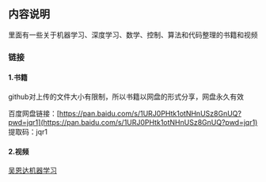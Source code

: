 <h2>内容说明</h2>

里面有一些关于机器学习、深度学习、数学、控制、算法和代码整理的书籍和视频

<h3>链接</h3>
<h4>1.书籍</h4>
github对上传的文件大小有限制，所以书籍以网盘的形式分享，网盘永久有效 

百度网盘链接：[https://pan.baidu.com/s/1URJ0PHtk1otNHnUSz8GnUQ?pwd=jqr1](https://pan.baidu.com/s/1URJ0PHtk1otNHnUSz8GnUQ?pwd=jqr1)  
提取码：jqr1 

<h4>2.视频</h4>
<a href = "https://www.bilibili.com/video/BV1Pa411X76s/?spm_id_from=333.337.search-card.all.click&vd_source=555bad300588d79d0c2303a928081ee1"  target="_Blank">
  吴恩达机器学习
</a>
